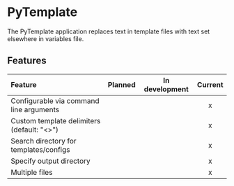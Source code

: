 # PyTemplate

The PyTemplate application replaces text in template files with text set elsewhere in variables file.

## Features

| Feature | Planned | In development | Current |
|:--------|:-------:|:--------------:|:-------:|
| Configurable via command line arguments | | | x |
| Custom template delimiters (default: "<>") | | | x |
| Search directory for templates/configs | | | x |
| Specify output directory | | | x |
| Multiple files | | | x |

